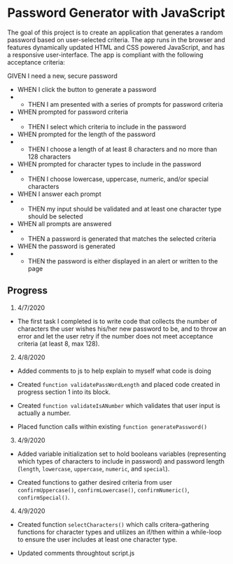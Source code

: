 # Password Generator with JavaScript

The goal of this project is to create an application that generates a random password based on user-selected criteria. The app runs in the browser and features dynamically updated HTML and CSS powered JavaScript, and has a responsive user-interface.  The app is compliant with the following acceptance criteria:

 GIVEN I need a new, secure password
*  WHEN I click the button to generate a password
* * THEN I am presented with a series of prompts for password criteria
* WHEN prompted for password criteria
* * THEN I select which criteria to include in the password
* WHEN prompted for the length of the password
* * THEN I choose a length of at least 8 characters and no more than 128 characters
* WHEN prompted for character types to include in the password
* * THEN I choose lowercase, uppercase, numeric, and/or special characters
* WHEN I answer each prompt
* * THEN my input should be validated and at least one character type should be selected
* WHEN all prompts are answered
* * THEN a password is generated that matches the selected criteria
* WHEN the password is generated
* * THEN the password is either displayed in an alert or written to the page

## Progress

1) 4/7/2020 

* The first task I completed is to write code that collects the number of characters the user wishes his/her new password to be, and to throw an error and let the user retry if the number does not meet acceptance criteria (at least 8, max 128).

2) 4/8/2020

* Added comments to js to help explain to myself what code is doing

* Created `function validatePassWordLength` and placed code created in progress section 1 into its block.
* Created `function validateIsANumber` which validates that user input is actually a number.
* Placed function calls within existing `function generatePassword()`

3) 4/9/2020

* Added variable initialization set to hold booleans variables (representing which types of characters to include in password) and password length (`length`, `lowercase`, `uppercase`, `numeric`, and `special`).

* Created functions to gather desired criteria from user `confirmUppercase()`, `confirmLowercase()`, `confirmNumeric()`, `confirmSpecial()`.

4) 4/9/2020

* Created function `selectCharacters()` which calls critera-gathering functions for character types and utilizes an if/then within a while-loop to ensure the user includes at least one character type.

* Updated comments throughtout script.js